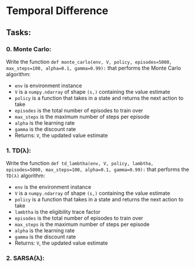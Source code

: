 # Temporal Difference

## Tasks:

### 0. Monte Carlo:
Write the function ``def monte_carlo(env, V, policy, episodes=5000, max_steps=100, alpha=0.1, gamma=0.99):`` that performs the Monte Carlo algorithm:

- ``env`` is environment instance
- ``V`` is a ``numpy.ndarray`` of shape ``(s,)`` containing the value estimate
- ``policy`` is a function that takes in a state and returns the next action to take
- ``episodes`` is the total number of episodes to train over
- ``max_steps`` is the maximum number of steps per episode
- ``alpha`` is the learning rate
- ``gamma`` is the discount rate
- Returns: ``V``, the updated value estimate

### 1. TD(λ):
Write the function ``def td_lambtha(env, V, policy, lambtha, episodes=5000, max_steps=100, alpha=0.1, gamma=0.99):`` that performs the ``TD(λ)`` algorithm:

- ``env`` is the environment instance
- ``V`` is a ``numpy.ndarray`` of shape ``(s,)`` containing the value estimate
- ``policy`` is a function that takes in a state and returns the next action to take
- ``lambtha`` is the eligibility trace factor
- ``episodes`` is the total number of episodes to train over
- ``max_steps`` is the maximum number of steps per episode
- ``alpha`` is the learning rate
- ``gamma`` is the discount rate
- Returns: ``V``, the updated value estimate

### 2. SARSA(λ):
